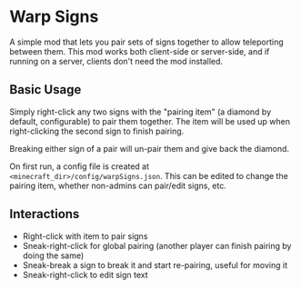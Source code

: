 # Warp Signs
A simple mod that lets you pair sets of signs together to allow teleporting between them.
This mod works both client-side or server-side, and if running on a server, clients don't need the mod installed.

## Basic Usage
Simply right-click any two signs with the "pairing item" (a diamond by default, configurable) to pair them together.
The item will be used up when right-clicking the second sign to finish pairing.

Breaking either sign of a pair will un-pair them and give back the diamond.

On first run, a config file is created at `<minecraft_dir>/config/warpSigns.json`. This can be edited to change the pairing item, whether non-admins can pair/edit signs, etc.

## Interactions
- Right-click with item to pair signs
- Sneak-right-click for global pairing (another player can finish pairing by doing the same)
- Sneak-break a sign to break it and start re-pairing, useful for moving it
- Sneak-right-click to edit sign text